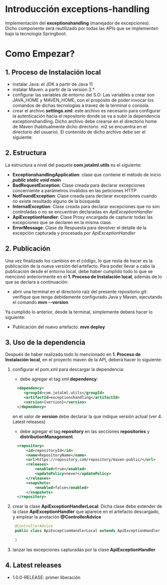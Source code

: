 # Introducción exceptions-handling
Implementación del **exceptionshandling** (manejador de excepciones). Dicho componente será reutilizado por todas las APIs que se implementen bajo la tecnología Springboot.

# Como Empezar?

## 1. Proceso de Instalación local
- instalar Java: el JDK a partir de Java 11
- instalar Maven: a partir de la version 3.*
- configurar las variables de entorno del S.O: Las variables a crear son JAVA_HOME y MAVEN_HOME, con el propósito de poder invocar los comandos de dichas tecnologías a travez de la terminal o consola.
- crear el archivo **settings.xml**: este archivo es necesario para configurar la autenticación hacia el repositorio donde se va a subir la dependencia exceptionshandling. Dicho archivo debe crearse en el directorio home de Maven (habitualmente dicho directorio .m2 se encuentra en el directorio del usuario). El contenido de dicho archivo debe ser el siguiente: <br>

## 2. Estructura
La estructura a nivel del paquete **com.jotalml.utils** es el siguiente:
- **ExceptionshandlingApplication**: clase que contiene el método de inicio **_public static void main_**
- **BadRequestException**: Clase creada para declarar excepciones concerniente a parámetros inválidos en las peticiones HTTP
- **NotFoundException**: Clase creada para declarar excepciones cuando no existe resultado alguno de la búsqueda
- **InternalException**: Clase creada para declarar excepciones que no son controladas o no se encuentran declaradas en _ApiExceptionHandler_
- **ApiExceptionHandler**: Clase Proxy encargada de capturar todas las excepciones que se declaren en la misma clase. 
- **ErrorMessage**: Clase de Respuesta para devolver el detalle de la excepción capturada y procesada por _ApiExceptionHandler_ 

## 2. Publicación
Una vez finalizado los cambios en el código, lo que resta de hacer es la publicación de la nueva versión del artefacto. Para poder llevar a cabo la publicación desde el entorno local, debe haber cumplido todo lo que se mencionó anteriormente en el **1. Proceso de Instalación local**, además de lo que se declara a continuación:
- abrir una terminal en el directorio raíz del presente repositorio git: verifique que tenga debidamente configurado Java y Maven, ejecutando el comando **mvn --version**

Ya cumplido lo anterior, desde la terminal, simplemente deberá hacer lo siguiente:
- Publicación del nuevo artefacto: **mvn deploy**

## 3. Uso de la dependencia
Después de haber realizado todo lo mencionado en **1. Proceso de Instalación local**, en el proyecto maven de la API, deberá hacer lo siguiente:
1. configurar el pom.xml para descargar la dependencia: 
    - debe agregar el tag xml **dependency**:
    ```xml 
      <dependency>
         <groupId>com.jotalml.utils</groupId>
         <artifactId>exceptionshandling</artifactId>
         <version>{version}</version>
      </dependency>
   ```
   en el valor de **_version_** debe declarar la que indique versión actual (ver 4. Latest releases)
   - debe agregar el tag **repository** en las secciones **repositories** y **distributionManagement**.
   ```xml 
     <repository>
         <id>repositoryId</id>
         <name>RepositoryName</name>
         <url>https://repository.com/repository/maven-public/</url>
         <releases>
             <enabled>true</enabled>
             <updatePolicy>never</updatePolicy>
         </releases>
         <snapshots>
             <enabled>false</enabled>
         </snapshots>
     </repository>
   ```

2. crear la clase **ApiExceptionHandlerLocal**: Dicha clase debe extender de la clase **ApiExceptionHandler** que aparece en el artefacto descargado, y emplear la anotación **@ControllerAdvice**
   ```java
    @ControllerAdvice
    public class ApiExceptionHandlerLocal extends ApiExceptionHandler {
    
    }
   ``` 

3. lanzar las excepciones capturadas por la clase **ApiExceptionHandler**

## 4. Latest releases
- 1.0.0-RELEASE: primer liberación
